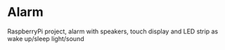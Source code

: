 # Alarm
RaspberryPi project, alarm with speakers, touch display and LED strip as wake up/sleep light/sound

